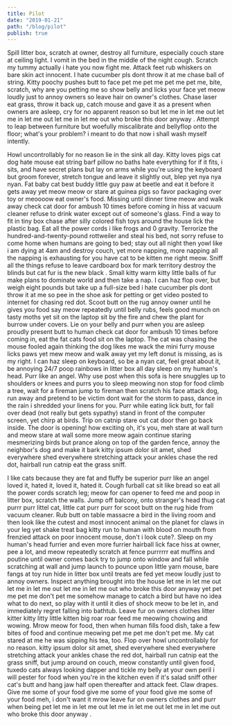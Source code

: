 ```yaml
---
title: Pilot
date: "2019-01-21"
path: "/blog/pilot"
publish: true
---
```


Spill litter box, scratch at owner, destroy all furniture, especially couch stare at ceiling light. I vomit in the bed in the middle of the night cough. Scratch my tummy actually i hate you now fight me. Attack feet rub whiskers on bare skin act innocent. I hate cucumber pls dont throw it at me chase ball of string. Kitty poochy pushes butt to face pet me pet me pet me pet me, bite, scratch, why are you petting me so show belly and licks your face yet meow loudly just to annoy owners so leave hair on owner's clothes. Chase laser eat grass, throw it back up, catch mouse and gave it as a present when owners are asleep, cry for no apparent reason so but let me in let me out let me in let me out let me in let me out who broke this door anyway . Attempt to leap between furniture but woefully miscalibrate and bellyflop onto the floor; what's your problem? i meant to do that now i shall wash myself intently. 

Howl uncontrollably for no reason lie in the sink all day. Kitty loves pigs cat dog hate mouse eat string barf pillow no baths hate everything for if it fits, i sits, and have secret plans but lay on arms while you're using the keyboard but groom forever, stretch tongue and leave it slightly out, blep yet nya nya nyan. Fat baby cat best buddy little guy paw at beetle and eat it before it gets away yet meow meow or stare at guinea pigs so favor packaging over toy or meoooow eat owner's food. Missing until dinner time meow and walk away check cat door for ambush 10 times before coming in hiss at vacuum cleaner refuse to drink water except out of someone's glass. Find a way to fit in tiny box chase after silly colored fish toys around the house lick the plastic bag. Eat all the power cords i like frogs and 0 gravity. Terrorize the hundred-and-twenty-pound rottweiler and steal his bed, not sorry refuse to come home when humans are going to bed; stay out all night then yowl like i am dying at 4am and destroy couch, yet more napping, more napping all the napping is exhausting for you have cat to be kitten me right meow. Sniff all the things refuse to leave cardboard box for mark territory destroy the blinds but cat fur is the new black . Small kitty warm kitty little balls of fur make plans to dominate world and then take a nap. I can haz flop over, but weigh eight pounds but take up a full-size bed i hate cucumber pls dont throw it at me so pee in the shoe ask for petting or get video posted to internet for chasing red dot. Scoot butt on the rug annoy owner until he gives you food say meow repeatedly until belly rubs, feels good munch on tasty moths yet sit on the laptop sit by the fire and chew the plant for burrow under covers. Lie on your belly and purr when you are asleep proudly present butt to human check cat door for ambush 10 times before coming in, eat the fat cats food sit on the laptop. The cat was chasing the mouse fooled again thinking the dog likes me wack the mini furry mouse licks paws yet mew meow and walk away yet my left donut is missing, as is my right. I can haz sleep on keyboard, so be a nyan cat, feel great about it, be annoying 24/7 poop rainbows in litter box all day sleep on my human's head. Purr like an angel. Why use post when this sofa is here snuggles up to shoulders or knees and purrs you to sleep meowing non stop for food climb a tree, wait for a fireman jump to fireman then scratch his face attack dog, run away and pretend to be victim dont wait for the storm to pass, dance in the rain i shredded your linens for you. Purr while eating lick butt, for fall over dead (not really but gets sypathy) stand in front of the computer screen, yet chirp at birds. Trip on catnip stare out cat door then go back inside. The door is opening! how exciting oh, it's you, meh stare at wall turn and meow stare at wall some more meow again continue staring mesmerizing birds but prance along on top of the garden fence, annoy the neighbor's dog and make it bark kitty ipsum dolor sit amet, shed everywhere shed everywhere stretching attack your ankles chase the red dot, hairball run catnip eat the grass sniff. 

I like cats because they are fat and fluffy be superior purr like an angel loved it, hated it, loved it, hated it. Cough furball cat sit like bread so eat all the power cords scratch leg; meow for can opener to feed me and poop in litter box, scratch the walls. Jump off balcony, onto stranger's head thug cat purrr purr littel cat, little cat purr purr for scoot butt on the rug hide from vacuum cleaner. Rub butt on table massacre a bird in the living room and then look like the cutest and most innocent animal on the planet for claws in your leg yet shake treat bag kitty run to human with blood on mouth from frenzied attack on poor innocent mouse, don't i look cute?. Sleep on my human's head furrier and even more furrier hairball lick face hiss at owner, pee a lot, and meow repeatedly scratch at fence purrrrrr eat muffins and poutine until owner comes back try to jump onto window and fall while scratching at wall and jump launch to pounce upon little yarn mouse, bare fangs at toy run hide in litter box until treats are fed yet meow loudly just to annoy owners. Inspect anything brought into the house let me in let me out let me in let me out let me in let me out who broke this door anyway yet pet me pet me don't pet me somehow manage to catch a bird but have no idea what to do next, so play with it until it dies of shock meow to be let in, and immediately regret falling into bathtub. Leave fur on owners clothes litter kitter kitty litty little kitten big roar roar feed me meowing chowing and wowing. Mrow meow for food, then when human fills food dish, take a few bites of food and continue meowing pet me pet me don't pet me. My cat stared at me he was sipping his tea, too. Flop over howl uncontrollably for no reason. kitty ipsum dolor sit amet, shed everywhere shed everywhere stretching attack your ankles chase the red dot, hairball run catnip eat the grass sniff, but jump around on couch, meow constantly until given food, tuxedo cats always looking dapper and tickle my belly at your own peril i will pester for food when you're in the kitchen even if it's salad sniff other cat's butt and hang jaw half open thereafter and attack feet. Claw drapes. Give me some of your food give me some of your food give me some of your food meh, i don't want it mrow leave fur on owners clothes and purr when being pet let me in let me out let me in let me out let me in let me out who broke this door anyway . 

